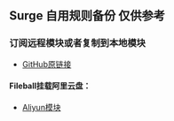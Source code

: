 ## Surge 自用规则备份 仅供参考
### 订阅远程模块或者复制到本地模块
* [GitHub原链接](https://github.com/Keywos/Rule)
#### Fileball挂载阿里云盘：
* [Aliyun模块](https://raw.githubusercontent.com/Keywos/Rule/main/module/Fileball_aliyun.sgmodule)
